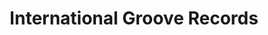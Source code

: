 ---
title: "International Groove Records"
url: /newark/international-groove-records/
shop: music
---